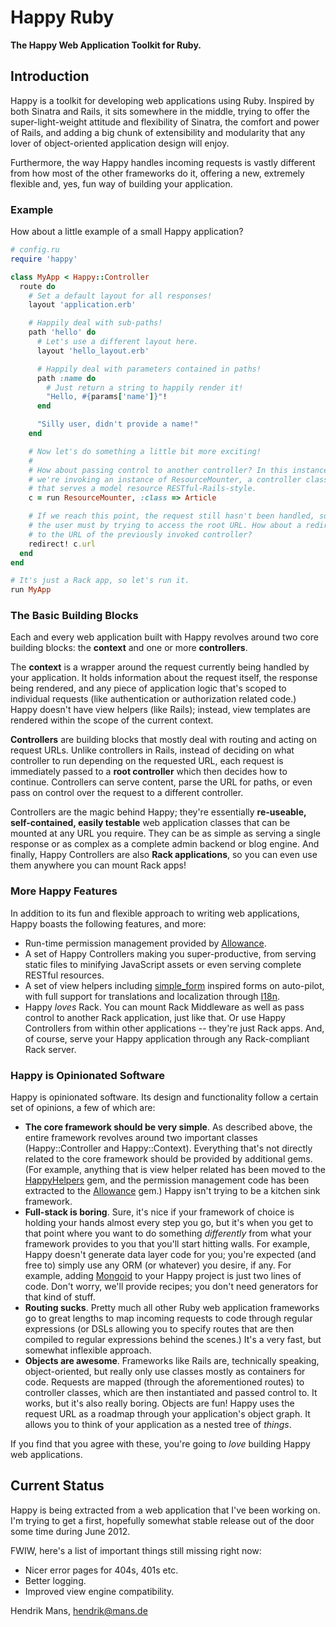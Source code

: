 # Happy Ruby

**The Happy Web Application Toolkit for Ruby.**

## Introduction

Happy is a toolkit for developing web applications using Ruby. Inspired by both Sinatra and Rails, it sits somewhere in the middle, trying to offer the super-light-weight attitude and flexibility of Sinatra, the comfort and power of Rails, and adding a big chunk of extensibility and modularity that any lover of object-oriented application design will enjoy.

Furthermore, the way Happy handles incoming requests is vastly different from how most of the other frameworks do it, offering a new, extremely flexible and, yes, fun way of building your application.

### Example

How about a little example of a small Happy application?

``` ruby
# config.ru
require 'happy'

class MyApp < Happy::Controller
  route do
    # Set a default layout for all responses!
    layout 'application.erb'

    # Happily deal with sub-paths!
    path 'hello' do
      # Let's use a different layout here.
      layout 'hello_layout.erb'

      # Happily deal with parameters contained in paths!
      path :name do
        # Just return a string to happily render it!
        "Hello, #{params['name']}"!
      end

      "Silly user, didn't provide a name!"
    end

    # Now let's do something a little bit more exciting!
    #
    # How about passing control to another controller? In this instance,
    # we're invoking an instance of ResourceMounter, a controller class
    # that serves a model resource RESTful-Rails-style.
    c = run ResourceMounter, :class => Article

    # If we reach this point, the request still hasn't been handled, so
    # the user must by trying to access the root URL. How about a redirect
    # to the URL of the previously invoked controller?
    redirect! c.url
  end
end

# It's just a Rack app, so let's run it.
run MyApp
```


### The Basic Building Blocks

Each and every web application built with Happy revolves around two core building blocks: the **context** and one or more **controllers**.

The **context** is a wrapper around the request currently being handled by your application. It holds information about the request itself, the response being rendered, and any piece of application logic that's scoped to individual requests (like authentication or authorization related code.) Happy doesn't have view helpers (like Rails); instead, view templates are rendered within the scope of the current context.

**Controllers** are building blocks that mostly deal with routing and acting on request URLs. Unlike controllers in Rails, instead of deciding on what controller to run depending on the requested URL, each request is immediately passed to a **root controller** which then decides how to continue. Controllers can serve content, parse the URL for paths, or even pass on control over the request to a different controller.

Controllers are the magic behind Happy; they're essentially **re-useable, self-contained, easily testable** web application classes that can be mounted at any URL you require. They can be as simple as serving a single response or as complex as a complete admin backend or blog engine. And finally, Happy Controllers are also **Rack applications**, so you can even use them anywhere you can mount Rack apps!


### More Happy Features

In addition to its fun and flexible approach to writing web applications, Happy boasts the following features, and more:

* Run-time permission management provided by [Allowance](https://github.com/hmans/allowance).
* A set of Happy Controllers making you super-productive, from serving static files to minifying JavaScript assets or even serving complete RESTful resources.
* A set of view helpers including [simple_form](https://github.com/plataformatec/simple_form) inspired forms on auto-pilot, with full support for translations and localization through [I18n](https://github.com/svenfuchs/i18n).
* Happy _loves_ Rack. You can mount Rack Middleware as well as pass control to another Rack application, just like that. Or use Happy Controllers from within other applications -- they're just Rack apps. And, of course, serve your Happy application through any Rack-compliant Rack server.


### Happy is Opinionated Software

Happy is opinionated software. Its design and functionality follow a certain set of opinions, a few of which are:

* **The core framework should be very simple**. As described above, the entire framework revolves around two important classes (Happy::Controller and Happy::Context). Everything that's not directly related to the core framework should be provided by additional gems. (For example, anything that is view helper related has been moved to the [HappyHelpers](https://github.com/hmans/happy-helpers) gem, and the permission management code has been extracted to the [Allowance](https://github.com/hmans/allowance) gem.) Happy isn't trying to be a kitchen sink framework.
* **Full-stack is boring**. Sure, it's nice if your framework of choice is holding your hands almost every step you go, but it's when you get to that point where you want to do something _differently_ from what your framework provides to you that you'll start hitting walls. For example, Happy doesn't generate data layer code for you; you're expected (and free to) simply use any ORM (or whatever) you desire, if any. For example, adding [Mongoid](http://mongoid.org/) to your Happy project is just two lines of code. Don't worry, we'll provide recipes; you don't need generators for that kind of stuff.
* **Routing sucks**. Pretty much all other Ruby web application frameworks go to great lengths to map incoming requests to code through regular expressions (or DSLs allowing you to specify routes that are then compiled to regular expressions behind the scenes.) It's a very fast, but somewhat inflexible approach.
* **Objects are awesome**. Frameworks like Rails are, technically speaking, object-oriented, but really only use classes mostly as containers for code. Requests are mapped (through the aforementioned routes) to controller classes, which are then instantiated and passed control to. It works, but it's also really boring. Objects are fun! Happy uses the request URL as a roadmap through your application's object graph. It allows you to think of your application as a nested tree of _things_.

If you find that you agree with these, you're going to _love_ building Happy web applications.


## Current Status

Happy is being extracted from a web application that I've been working on. I'm trying to get a first, hopefully somewhat stable release out of the door some time during June 2012.

FWIW, here's a list of important things still missing right now:

* Nicer error pages for 404s, 401s etc.
* Better logging.
* Improved view engine compatibility.

Hendrik Mans, hendrik@mans.de
